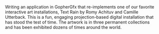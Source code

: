Writing an application in GopherGfx that re-implements one of our favorite interactive art installations, Text Rain by Romy Achituv and Camille Utterback. This is a fun, engaging projection-based digital installation that has stood the test of time.  The artwork is in three permanent collections and has been exhibited dozens of times around the world.